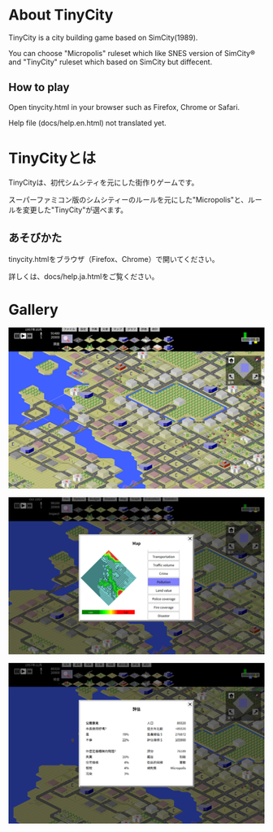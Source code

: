 # About TinyCity

TinyCity is a city building game based on SimCity(1989).

You can choose "Micropolis" ruleset which like SNES version of SimCity® and "TinyCity" ruleset which based on SimCity but diffecent.

## How to play

Open tinycity.html in your browser such as Firefox, Chrome or Safari.

Help file (docs/help.en.html) not translated yet.

# TinyCityとは

TinyCityは、初代シムシティを元にした街作りゲームです。

スーパーファミコン版のシムシティーのルールを元にした"Micropolis"と、ルールを変更した"TinyCity"が選べます。

## あそびかた

tinycity.htmlをブラウザ（Firefox、Chrome）で開いてください。

詳しくは、docs/help.ja.htmlをご覧ください。


# Gallery

![TinyCity Tokyo1](gallery/tokyo1.png)

![TinyCity Tokyo2](gallery/tokyo2.png)

![TinyCity Tokyo3](gallery/tokyo3.png)

